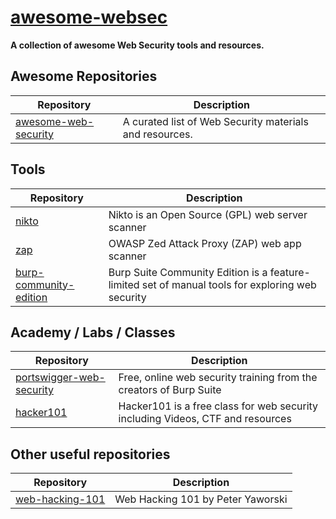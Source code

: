 # [awesome-websec](https://github.com/arainho/awesome-websec)

**A collection of awesome Web Security tools and resources.**

## Awesome Repositories

Repository | Description
---- | ----
[awesome-web-security](https://github.com/qazbnm456/awesome-web-security)| A curated list of Web Security materials and resources. 

## Tools
Repository | Description
---- | ----
[nikto](https://tools.kali.org/information-gathering/nikto)| Nikto is an Open Source (GPL) web server scanner
[zap](https://www.zaproxy.org) | OWASP Zed Attack Proxy (ZAP) web app scanner
[burp-community-edition](https://portswigger.net/burp/communitydownload) | Burp Suite Community Edition is a feature-limited set of manual tools for exploring web security


## Academy / Labs / Classes
Repository | Description
---- | ----
[portswigger-web-security](https://portswigger.net/web-security) | Free, online web security training from the creators of Burp Suite
[hacker101](https://www.hacker101.com/) | Hacker101 is a free class for web security including Videos, CTF and resources

## Other useful repositories
Repository | Description
---- | ----
[web-hacking-101](https://leanpub.com/web-hacking-101/read) | Web Hacking 101 by Peter Yaworski


